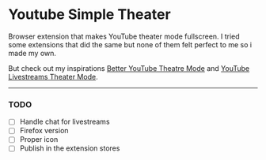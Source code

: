 # Youtube Simple Theater
Browser extension that makes YouTube theater mode fullscreen.
I tried some extensions that did the same but none of them felt perfect to me so i made my own.

But check out my inspirations [Better YouTube Theatre Mode](https://github.com/SimenMH/better-youtube-theatre-mode) and [YouTube Livestreams Theater Mode](https://napalighost.com/youtube-livestreams-theater-mode).

---

### TODO
- [ ] Handle chat for livestreams
- [ ] Firefox version
- [ ] Proper icon
- [ ] Publish in the extension stores
